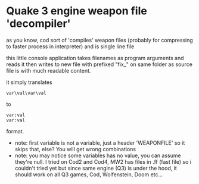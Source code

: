 # Quake 3 engine weapon file 'decompiler'

as you know, cod sort of 'compiles' weapon files (probably for compressing to faster process in interpreter) and is single line file

this little console application takes filenames as program arguments and reads it then writes to new file with prefixed "fix_" on same folder as source file is with much readable content.

it simply translates

	var\val\var\val

to

	var:val
	var:val

format.

* note: first variable is not a variable, just a header 'WEAPONFILE' so it skips that, else? You will get wrong combinations
* note: you may notice some variables has no value, you can assume they're null.
I tried on Cod2 and Cod4, MW2 has files in .ff (fast file) so i couldn't tried yet but since same engine (Q3) is under the hood, it should work on all Q3 games, Cod, Wolfenstein, Doom etc...

